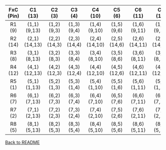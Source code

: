 | FxC (Pin) |   C1 (13)    |   C2 (3)    |   C3 (4)    |   C4 (10)    |   C5 (6)    |   C6 (11)    |   C7 (15)    |   C8 (16)    |
| :-------: | :----------: | :---------: | :---------: | :----------: | :---------: | :----------: | :----------: | :----------: |
|  R1 (9)   | (1,1)(9,13)  | (1,2)(9,3)  | (1,3)(9,4)  | (1,4)(9,10)  | (1,5)(9,6)  | (1,6)(9,11)  | (1,7)(9,15)  | (1,8)(9,16)  |
|  R2 (14)  | (2,1)(14,13) | (2,2)(14,3) | (2,3)(14,4) | (2,4)(14,10) | (2,5)(14,6) | (2,6)(14,11) | (2,7)(14,15) | (2,8)(14,16) |
|  R3 (8)   | (3,1)(8,13)  | (3,2)(8,3)  | (3,3)(8,4)  | (3,4)(8,10)  | (3,5)(8,6)  | (3,6)(8,11)  | (3,7)(8,15)  | (3,8)(8,16)  |
|  R4 (12)  | (4,1)(12,13) | (4,2)(12,3) | (4,3)(12,4) | (4,4)(12,10) | (4,5)(12,6) | (4,6)(12,11) | (4,7)(12,15) | (4,8)(12,16) |
|  R5 (1)   | (5,1)(1,13)  | (5,2)(1,3)  | (5,3)(1,4)  | (5,4)(1,10)  | (5,5)(1,6)  | (5,6)(1,11)  | (5,7)(1,15)  | (5,8)(1,16)  |
|  R6 (7)   | (6,1)(7,13)  | (6,2)(7,3)  | (6,3)(7,4)  | (6,4)(7,10)  | (6,5)(7,6)  | (6,6)(7,11)  | (6,7)(7,15)  | (6,8)(7,16)  |
|  R7 (2)   | (7,1)(2,13)  | (7,2)(2,3)  | (7,3)(2,4)  | (7,4)(2,10)  | (7,5)(2,6)  | (7,6)(2,11)  | (7,7)(2,15)  | (7,8)(2,16)  |
|  R8 (5)   | (8,1)(5,13)  | (8,2)(5,3)  | (8,3)(5,4)  | (8,4)(5,10)  | (8,5)(5,6)  | (8,6)(5,11)  | (8,7)(5,15)  | (8,8)(5,16)  |

[Back to README](../README.md)